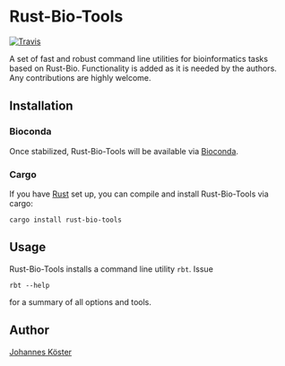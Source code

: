 # Rust-Bio-Tools

[![Travis](https://img.shields.io/travis/rust-bio/rust-bio-tools.svg?maxAge=2592000&style=flat-square)](https://travis-ci.org/rust-bio/rust-bio-tools)

A set of fast and robust command line utilities for bioinformatics tasks based on Rust-Bio.
Functionality is added as it is needed by the authors.
Any contributions are highly welcome.

## Installation

### Bioconda

Once stabilized, Rust-Bio-Tools will be available via [Bioconda](https://bioconda.github.io).

### Cargo

If you have [Rust](https://rust-lang.org) set up, you can compile and install Rust-Bio-Tools via cargo:

    cargo install rust-bio-tools

## Usage

Rust-Bio-Tools installs a command line utility `rbt`. Issue

    rbt --help

for a summary of all options and tools.


## Author

[Johannes Köster](https://github.com/johanneskoester)

